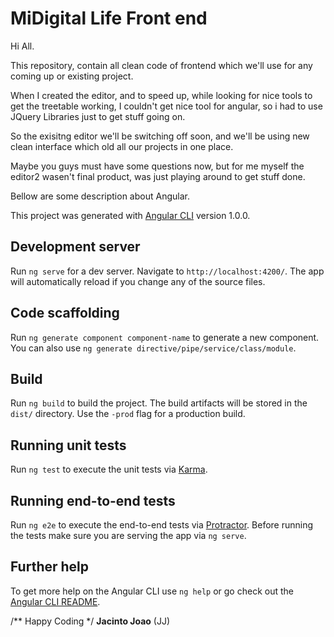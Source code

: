 # MiDigital Life Front end

Hi All.

This repository, contain all clean code of frontend which we'll use for any coming up or existing project.

When I created the editor, and to speed up, while looking for nice tools to get the treetable working, I couldn't get nice tool for angular, so i had to use JQuery Libraries just to get stuff going on.

So the exisitng editor we'll be switching off soon, and we'll be using new clean interface which old all our projects in one place.

Maybe you guys must have some questions now, but for me myself the editor2 wasen't final product, was just playing around to get stuff done.

Bellow are some description about Angular.

This project was generated with [Angular CLI](https://github.com/angular/angular-cli) version 1.0.0.

## Development server

Run `ng serve` for a dev server. Navigate to `http://localhost:4200/`. The app will automatically reload if you change any of the source files.

## Code scaffolding

Run `ng generate component component-name` to generate a new component. You can also use `ng generate directive/pipe/service/class/module`.

## Build

Run `ng build` to build the project. The build artifacts will be stored in the `dist/` directory. Use the `-prod` flag for a production build.

## Running unit tests

Run `ng test` to execute the unit tests via [Karma](https://karma-runner.github.io).

## Running end-to-end tests

Run `ng e2e` to execute the end-to-end tests via [Protractor](http://www.protractortest.org/).
Before running the tests make sure you are serving the app via `ng serve`.

## Further help

To get more help on the Angular CLI use `ng help` or go check out the [Angular CLI README](https://github.com/angular/angular-cli/blob/master/README.md).

/** Happy Coding */
**Jacinto Joao** (JJ)
